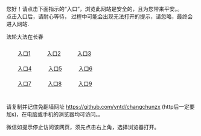 您好！请点击下面指示的“入口”，浏览此网站是安全的，且为您带来平安。。 <br/>
点击入口后，请耐心等待， 过程中可能会出现无法打开的提示，请忽略，最终会进入网站. </br>

法轮大法在长春<br/>
<div style="padding:10px"><a style="margin:20px" target="_blank" href="https://dss6ll3vqomxg.cloudfront.net/2Qpsp?zoednzh" id="ccLink1" rel="nofollow">入口1</a> <a target="_blank" style="margin:20px" href="https://d2p5snbpb7m7r5.cloudfront.net/2Qpsp?dmikkwnt" id="ccLink2" rel="nofollow">入口2</a> <a style="margin:20px" target="_blank" href="https://d2jhoegpc2qpyf.cloudfront.net/2Qpsp?pqkjvp" id="ccLink3" rel="nofollow">入口3</a></div>

<div style="padding:10px" ><a style="margin:20px" target="_blank" href="https://dss6ll3vqomxg.cloudfront.net/2Qpsp?zoednzh" id="ccLink4" rel="nofollow">入口4</a> <a style="margin:20px" href="https://d2p5snbpb7m7r5.cloudfront.net/2Qpsp?dmikkwnt" target="_blank" id="ccLink5" rel="nofollow">入口5</a> <a style="margin:20px" href="https://d2jhoegpc2qpyf.cloudfront.net/2Qpsp?pqkjvp" target="_blank" id="ccLink6" rel="nofollow">入口6</a></div>

<div style="padding:10px"><a style="margin:20px" target="_blank" href="https://dss6ll3vqomxg.cloudfront.net/2Qpsp?zoednzh" id="ccLink7" rel="nofollow">入口7</a> <a style="margin:20px" href="https://d2p5snbpb7m7r5.cloudfront.net/2Qpsp?dmikkwnt" target="_blank" id="ccLink8" rel="nofollow">入口8</a> <a style="margin:20px" target="_blank" href="https://d2jhoegpc2qpyf.cloudfront.net/2Qpsp?pqkjvp" id="ccLink9" rel="nofollow">入口9</a></div>

<br/>



请复制并记住免翻墙网址 https://github.com/yntd/changchunzx (http后一定要加s)，在电脑或手机的浏览器均可访问。。<br/>

微信如提示停止访问该网页，须先点击右上角，选择浏览器打开。
